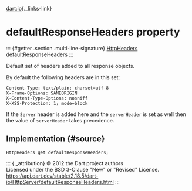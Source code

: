 [dart:io](../../dart-io/dart-io-library){._links-link}

defaultResponseHeaders property
===============================

::: {#getter .section .multi-line-signature}
[HttpHeaders](../httpheaders-class) defaultResponseHeaders
:::

Default set of headers added to all response objects.

By default the following headers are in this set:

``` {.language-dart data-language="dart"}
Content-Type: text/plain; charset=utf-8
X-Frame-Options: SAMEORIGIN
X-Content-Type-Options: nosniff
X-XSS-Protection: 1; mode=block
```

If the `Server` header is added here and the `serverHeader` is set as
well then the value of `serverHeader` takes precedence.

Implementation {#source}
--------------

``` {.language-dart data-language="dart"}
HttpHeaders get defaultResponseHeaders;
```

::: {._attribution}
© 2012 the Dart project authors\
Licensed under the BSD 3-Clause \"New\" or \"Revised\" License.\
<https://api.dart.dev/stable/2.18.5/dart-io/HttpServer/defaultResponseHeaders.html>
:::

